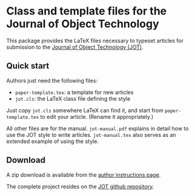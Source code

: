 
# Class and template files for the Journal of Object Technology

This package provides the LaTeX files necessary to typeset articles for submission to the [Journal of Object Technology (JOT)](http://www.jot.fm).

## Quick start

Authors just need the following files:

* `paper-template.tex`: a template for new articles
* `jot.cls`: the LaTeX class file defining the style

Just copy `jot.cls` somewhere LaTeX can find it, and start from `paper-template.tex` to edit your article. (Rename it appropriately.)

All other files are for the manual.  `jot-manual.pdf` explains in detail how to use the JOT style to write articles.  `jot-manual.tex` also serves as an extended example of using the style.


## Download

A zip download is available from the [author instructions page](http://www.jot.fm/authors.html).

The complete project resides on the [JOT github repository](https://github.com/jotfm/jot).

